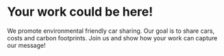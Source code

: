 # Your work could be here! #
We promote environmental friendly car sharing. Our goal is to share cars, costs and carbon footprints. Join us and show how your work can capture our message!